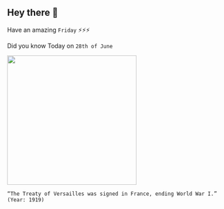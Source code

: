## Hey there 👋
Have an amazing `Friday` ⚡⚡⚡

Did you know Today on `28th of June`
 
 [<img src="https://cdn.britannica.com/48/71448-050-4C5EB186/Big-Four-David-Lloyd-George-architects-Italy.jpg" width="300" />](https://www.britannica.com/event/Treaty-of-Versailles-1919#:~:text=June%2028,%201919) 
 ```
“The Treaty of Versailles was signed in France, ending World War I.” (Year: 1919)
```
